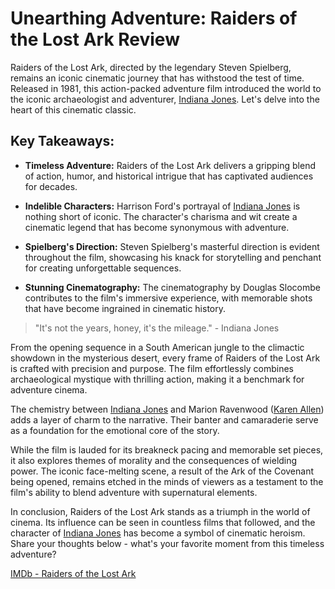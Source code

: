 # Unearthing Adventure: Raiders of the Lost Ark Review

Raiders of the Lost Ark, directed by the legendary Steven Spielberg, remains an iconic cinematic journey that has withstood the test of time. Released in 1981, this action-packed adventure film introduced the world to the iconic archaeologist and adventurer, [Indiana Jones](https://en.wikipedia.org/wiki/Indiana_Jones). Let's delve into the heart of this cinematic classic.

## Key Takeaways:

-   **Timeless Adventure:** Raiders of the Lost Ark delivers a gripping blend of action, humor, and historical intrigue that has captivated audiences for decades.

-   **Indelible Characters:** Harrison Ford's portrayal of [Indiana Jones](https://en.wikipedia.org/wiki/Indiana_Jones) is nothing short of iconic. The character's charisma and wit create a cinematic legend that has become synonymous with adventure.

-   **Spielberg's Direction:** Steven Spielberg's masterful direction is evident throughout the film, showcasing his knack for storytelling and penchant for creating unforgettable sequences.

-   **Stunning Cinematography:** The cinematography by Douglas Slocombe contributes to the film's immersive experience, with memorable shots that have become ingrained in cinematic history.

> "It's not the years, honey, it's the mileage."
> \- Indiana Jones

From the opening sequence in a South American jungle to the climactic showdown in the mysterious desert, every frame of Raiders of the Lost Ark is crafted with precision and purpose. The film effortlessly combines archaeological mystique with thrilling action, making it a benchmark for adventure cinema.

The chemistry between [Indiana Jones](https://en.wikipedia.org/wiki/Indiana_Jones) and Marion Ravenwood ([Karen Allen](https://en.wikipedia.org/wiki/Karen_Allen)) adds a layer of charm to the narrative. Their banter and camaraderie serve as a foundation for the emotional core of the story.

While the film is lauded for its breakneck pacing and memorable set pieces, it also explores themes of morality and the consequences of wielding power. The iconic face-melting scene, a result of the Ark of the Covenant being opened, remains etched in the minds of viewers as a testament to the film's ability to blend adventure with supernatural elements.

In conclusion, Raiders of the Lost Ark stands as a triumph in the world of cinema. Its influence can be seen in countless films that followed, and the character of [Indiana Jones](https://en.wikipedia.org/wiki/Indiana_Jones) has become a symbol of cinematic heroism. Share your thoughts below - what's your favorite moment from this timeless adventure?

[IMDb - Raiders of the Lost Ark](https://www.imdb.com/title/tt0082971/)
